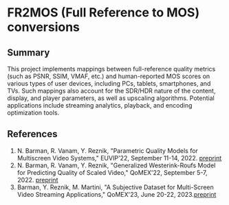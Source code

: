 # FR2MOS (Full Reference to MOS) conversions
## Summary
This project implements mappings between full-reference quality metrics (such as PSNR, SSIM, VMAF, etc.) and human-reported MOS scores on various types of user devices, including PCs, tablets, smartphones, and TVs. Such mappings also account for the SDR/HDR nature of the content, display, and player parameters, as well as upscaling algorithms. Potential applications include streaming analytics, playback, and encoding optimization tools.


## References
1. N. Barman, R. Vanam, Y. Reznik, "Parametric Quality Models for Multiscreen Video Systems," EUVIP'22, September 11-14, 2022. [preprint](https://www.reznik.org/papers/EUVIP_2022_Parametric_Quality_Model.pdf)
2. N. Barman, R. Vanam, Y. Reznik, "Generalized Westerink-Roufs Model for Predicting Quality of Scaled Video," QoMEX'22, September 5-7, 2022. [preprint](https://www.reznik.org/papers/QoMEX_2022_Generalized_WR_Model.pdf)
3. Barman, Y. Reznik, M. Martini, "A Subjective Dataset for Multi-Screen Video Streaming Applications," QoMEX'23, June 20-22, 2023.[preprint](https://arxiv.org/abs/2305.03138)
